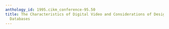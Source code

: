 ```yaml
---
anthology_id: 1995.cikm_conference-95.50
title: The Characteristics of Digital Video and Considerations of Designing Video
  Databases
---
```


